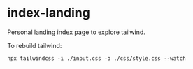 # index-landing
Personal landing index page to explore tailwind.

To rebuild tailwind:
```
npx tailwindcss -i ./input.css -o ./css/style.css --watch
```
